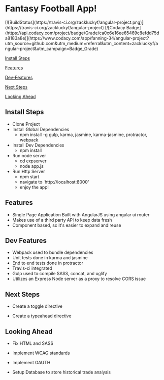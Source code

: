 <h1>Fantasy Football App!</h1>
[![BuildStatus](https://travis-ci.org/zackluckyf/angular-project.png)](https://travis-ci.org/zackluckyf/angular-project)
[![Codacy Badge](https://api.codacy.com/project/badge/Grade/ca0c6e16ee65469c8efdd75da8183a8e)](https://www.codacy.com/app/fanning-34/angular-project?utm_source=github.com&amp;utm_medium=referral&amp;utm_content=zackluckyf/angular-project&amp;utm_campaign=Badge_Grade)

[Install Steps](#install-steps)

[Features](#features)

[Dev-Features](#dev-features)

[Next Steps](#next-steps)

[Looking Ahead](#looking-ahead)

## Install Steps

  * Clone Project  
  * Install Global Dependencies
    * npm install -g gulp, karma, jasmine, karma-jasmine, protractor, webpack
  * Install Dev Dependencies
    * npm install
  * Run node server
    * cd expserver
    * node app.js
  * Run Http Server
    * npm start
    * navigate to 'http://localhost:8000'
    * enjoy the app!

## Features

  * Single Page Application Built with AngularJS using angular ui router
  * Makes use of a third party API to keep data fresh
  * Component based, so it's easier to expand and reuse

## Dev Features

  * Webpack used to bundle dependencies
  * Unit tests done in karma and jasmine
  * End to end tests done in protractor
  * Travis-ci integrated
  * Gulp used to compile SASS, concat, and uglify
  * Utilizes an Express Node server as a proxy to resolve CORS issue

## Next Steps

  * Create a toggle directive 

  * Create a typeahead directive

## Looking Ahead

  * Fix HTML and SASS

  * Implement WCAG standards

  * Implement OAUTH

  * Setup Database to store historical trade analysis
